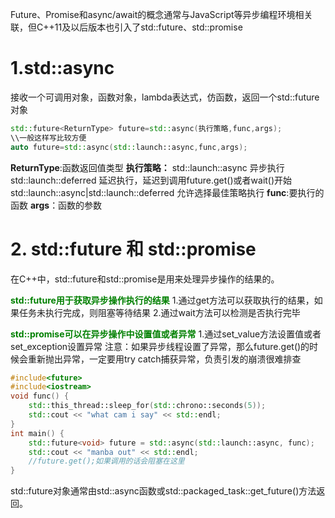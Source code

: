 Future、Promise和async/await的概念通常与JavaScript等异步编程环境相关联，但C++11及以后版本也引入了std::future、std::promise
# 1.std::async
接收一个可调用对象，函数对象，lambda表达式，仿函数，返回一个std::future对象
```cpp
std::future<ReturnType> future=std::async(执行策略,func,args);
\\一般这样写比较方便
auto future=std::async(std::launch::async,func,args);
```
**ReturnType**:函数返回值类型
**执行策略：**
    std::launch::async 异步执行
    std::launch::deferred 延迟执行，延迟到调用future.get()或者wait()开始
    std::launch::async|std::launch::deferred 允许选择最佳策略执行
**func**:要执行的函数
**args**：函数的参数
# 2. std::future 和 std::promise
在C++中，std::future和std::promise是用来处理异步操作的结果的。

<b style="color:green;">std::future用于获取异步操作执行的结果</b>
1.通过get方法可以获取执行的结果，如果任务未执行完成，则阻塞等待结果
2.通过wait方法可以检测是否执行完毕

<b style="color:green;">std::promise可以在异步操作中设置值或者异常</b>
1.通过set_value方法设置值或者set_exception设置异常
注意：如果异步线程设置了异常，那么future.get()的时候会重新抛出异常，一定要用try catch捕获异常，负责引发的崩溃很难排查


```cpp
#include<future>
#include<iostream>
void func() {
	std::this_thread::sleep_for(std::chrono::seconds(5));
	std::cout << "what cam i say" << std::endl;
}
int main() {
	std::future<void> future = std::async(std::launch::async, func);
	std::cout << "manba out" << std::endl;
	//future.get();如果调用的话会阻塞在这里
}
```
std::future对象通常由std::async函数或std::packaged_task::get_future()方法返回。